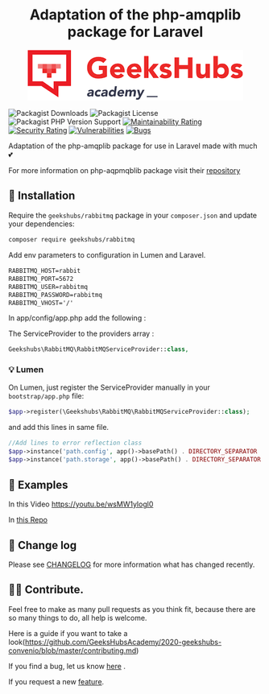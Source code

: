 <h1 align="center">
 Adaptation of the php-amqplib package for Laravel
</h1>

<p align="center">
    <img src="https://github.com/GeeksHubsAcademy/2020-geekshubs-media/blob/master/image/logo.png">	
</p>

![Packagist Downloads](https://img.shields.io/packagist/dt/geekshubs/rabbitmq?style=flat)
![Packagist License](https://img.shields.io/packagist/l/geekshubs/rabbitmq?logoColor=red)
![Packagist PHP Version Support](https://img.shields.io/packagist/php-v/geekshubs/rabbitmq)
[![Maintainability Rating](https://sonarcloud.io/api/project_badges/measure?project=GeeksHubs_RabbitMQ&metric=sqale_rating)](https://sonarcloud.io/dashboard?id=GeeksHubs_RabbitMQ)
[![Security Rating](https://sonarcloud.io/api/project_badges/measure?project=GeeksHubs_RabbitMQ&metric=security_rating)](https://sonarcloud.io/dashboard?id=GeeksHubs_RabbitMQ)
[![Vulnerabilities](https://sonarcloud.io/api/project_badges/measure?project=GeeksHubs_RabbitMQ&metric=vulnerabilities)](https://sonarcloud.io/dashboard?id=GeeksHubs_RabbitMQ)
[![Bugs](https://sonarcloud.io/api/project_badges/measure?project=GeeksHubs_RabbitMQ&metric=bugs)](https://sonarcloud.io/dashboard?id=GeeksHubs_RabbitMQ)

Adaptation of the php-amqplib package for use in Laravel made with much :two_hearts:

For more information on php-aqpmqblib package visit their <a href="https://github.com/php-amqplib/php-amqplib">repository</a>


## 🚀 Installation

Require the `geekshubs/rabbitmq` package in your `composer.json` and update your dependencies:
```sh
composer require geekshubs/rabbitmq
```
Add env parameters to configuration in Lumen and Laravel.


```env
RABBITMQ_HOST=rabbit
RABBITMQ_PORT=5672
RABBITMQ_USER=rabbitmq
RABBITMQ_PASSWORD=rabbitmq
RABBITMQ_VHOST='/'
```
In app/config/app.php add the following :


The ServiceProvider to the providers array :

```php
Geekshubs\RabbitMQ\RabbitMQServiceProvider::class,
```

###  :bulb: Lumen

On Lumen, just register the ServiceProvider manually in your `bootstrap/app.php` file:
```php
$app->register(\Geekshubs\RabbitMQ\RabbitMQServiceProvider::class);
```

and add this lines in same file.
```php
//Add lines to error reflection class
$app->instance('path.config', app()->basePath() . DIRECTORY_SEPARATOR . 'config');
$app->instance('path.storage', app()->basePath() . DIRECTORY_SEPARATOR . 'storage');
```



## :space_invader: Examples
In this Video 
https://youtu.be/wsMW1ylogl0

In [this Repo](https://github.com/xavi78/rabbitmqinlaravel)


## :mag_right: Change log
Please see <a href="https://github.com/GeeksHubsAcademy/RabbitMQ/blob/master/changelog.md">CHANGELOG</a> for more information what has changed recently.


## :superhero_woman: Contribute.
Feel free to make as many pull requests as you think fit, because there are so many things to do, all help is welcome.

Here is a guide if you want to take a look(https://github.com/GeeksHubsAcademy/2020-geekshubs-convenio/blob/master/contributing.md)

If you find a bug, let us know <a href="https://github.com/GeeksHubsAcademy/RabbitMQ/issues">here</a> .

If you request a new  <a href ="https://github.com/GeeksHubsAcademy/RabbitMQ/issues"> feature</a>.








